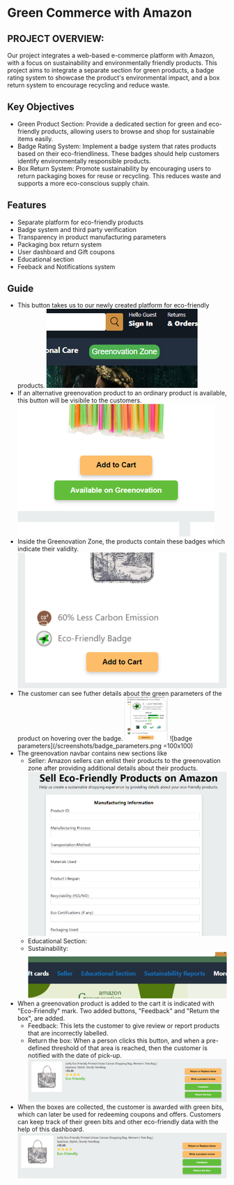 # Green Commerce with Amazon

## PROJECT OVERVIEW: 

Our project integrates a web-based e-commerce platform with Amazon, with a focus on sustainability and environmentally friendly products. This project aims to integrate a separate section for green products, a badge rating system to showcase the product's environmental impact, and a box return system to encourage recycling and reduce waste.
## Key Objectives
- Green Product Section: Provide a dedicated section for green and eco-friendly products, allowing users to browse and shop for sustainable items easily.
- Badge Rating System: Implement a badge system that rates products based on their eco-friendliness. These badges should help customers identify environmentally responsible products.
- Box Return System:  Promote sustainability by encouraging users to return packaging boxes for reuse or recycling. This reduces waste and supports a more eco-conscious supply chain.

## Features

- Separate platform for eco-friendly products
- Badge system and third party verification
- Transparency in product manufacturing parameters
- Packaging box return system
- User dashboard and Gift coupons
- Educational section
- Feeback and Notifications system



## Guide

- This button takes us to our newly created platform for eco-friendly products.
![greenovation button](/screenshots/greenovation_button.png)
- If an alternative greenovation product to an ordinary product is available, this button will be visibile to the customers.
![available button](/screenshots/available_button.png) 
- Inside the Greenovation Zone, the products contain these badges which indicate their validity.
![badges](/screenshots/badges.png)
- The customer can see futher details about the green parameters of the product on hovering over the badge.
  <img src="https://github.com/piyushpr222/testing/blob/main/screenshots/badge_parameters.png" width="100" height="100">
![badge parameters](/screenshots/badge_parameters.png =100x100)
- The greenovation navbar contains new sections like
    - Seller: Amazon sellers can enlist their products to the greenovation zone after providing additional details about their products.
    ![seller form](/screenshots/seller_form.png)
    - Educational Section: 
    - Sustainability: 
![navbargreen buttons](/screenshots/navbargreen_buttons.png)
- When a greenovation product is added to the cart it is indicated with "Eco-Friendly" mark. Two added buttons, "Feedback" and "Return the box", are added.
    - Feedback: This lets the customer to give review or report products that are incorrectly labelled.
    - Return the box: When a person clicks this button, and when a pre-defined threshold of that area is reached, then the customer is notified with the date of pick-up.
![feedback and returnbox](/screenshots/feedback_and_returnbox.png)
- When the boxes are collected, the customer is awarded with green bits, which can later be used for redeeming coupons and offers. Customers can keep track of their green bits and other eco-friendly data with the help of this dashboard.
![feedback and returnbox](/screenshots/feedback_and_returnbox.png)
